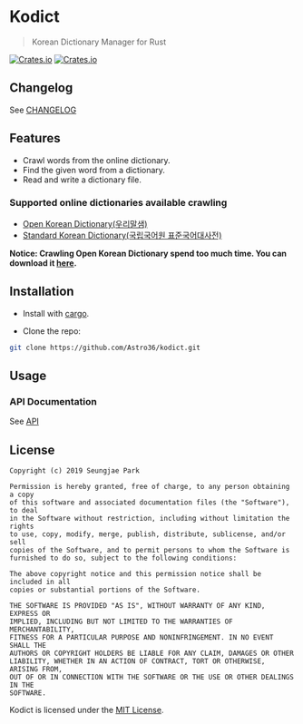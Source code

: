 # Kodict

> Korean Dictionary Manager for Rust

[![Crates.io](https://img.shields.io/crates/v/kodict.svg?style=for-the-badge)](https://crates.io/crates/kodict) [![Crates.io](https://img.shields.io/crates/d/kodict.svg?style=for-the-badge)](https://crates.io/crates/kodict)

## Changelog

See [CHANGELOG](./CHANGELOG.md)

## Features

- Crawl words from the online dictionary.
- Find the given word from a dictionary.
- Read and write a dictionary file.

### Supported online dictionaries available crawling

- [Open Korean Dictionary(우리말샘)](https://opendict.korean.go.kr/main)
- [Standard Korean Dictionary(국립국어원 표준국어대사전)](http://stdweb2.korean.go.kr/main.jsp)

**Notice: Crawling Open Korean Dictionary spend too much time. You can download it [here](https://opendict.korean.go.kr/member/memberDownloadList).**

## Installation

- Install with [cargo](https://crates.io/crates/kodict).

- Clone the repo:

```bash
git clone https://github.com/Astro36/kodict.git
```

## Usage

### API Documentation

See [API](https://docs.rs/kodict)

## License

```text
Copyright (c) 2019 Seungjae Park

Permission is hereby granted, free of charge, to any person obtaining a copy
of this software and associated documentation files (the "Software"), to deal
in the Software without restriction, including without limitation the rights
to use, copy, modify, merge, publish, distribute, sublicense, and/or sell
copies of the Software, and to permit persons to whom the Software is
furnished to do so, subject to the following conditions:

The above copyright notice and this permission notice shall be included in all
copies or substantial portions of the Software.

THE SOFTWARE IS PROVIDED "AS IS", WITHOUT WARRANTY OF ANY KIND, EXPRESS OR
IMPLIED, INCLUDING BUT NOT LIMITED TO THE WARRANTIES OF MERCHANTABILITY,
FITNESS FOR A PARTICULAR PURPOSE AND NONINFRINGEMENT. IN NO EVENT SHALL THE
AUTHORS OR COPYRIGHT HOLDERS BE LIABLE FOR ANY CLAIM, DAMAGES OR OTHER
LIABILITY, WHETHER IN AN ACTION OF CONTRACT, TORT OR OTHERWISE, ARISING FROM,
OUT OF OR IN CONNECTION WITH THE SOFTWARE OR THE USE OR OTHER DEALINGS IN THE
SOFTWARE.
```

Kodict is licensed under the [MIT License](./LICENSE).

